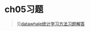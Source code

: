 # ch05习题

> 见[datawhale统计学习方法习题解答](https://datawhalechina.github.io/statistical-learning-method-solutions-manual/#/chapter05/ch05?id=%e4%b9%a0%e9%a2%9853)
